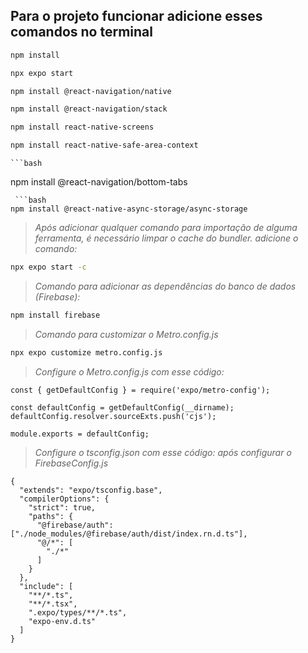 ## Para o projeto funcionar adicione esses comandos no terminal

   ```bash
   npm install
   ```
   ```bash
   npx expo start
   ```
   ```bash
   npm install @react-navigation/native
   ```
   ```bash
   npm install @react-navigation/stack
   ```
   ```bash
   npm install react-native-screens
   ```
   ```bash
   npm install react-native-safe-area-context
   ```
    ```bash
   npm install @react-navigation/bottom-tabs
   ```
    ```bash
   npm install @react-native-async-storage/async-storage
   ```
   >  *Após adicionar qualquer comando para importação de alguma ferramenta, é necessário limpar o cache do bundler. adicione o comando:*

   ```bash
   npx expo start -c
   ```

   >  *Comando para adicionar as dependências do banco de dados (Firebase):*
   ```bash
   npm install firebase
   ```

   >  *Comando para customizar o Metro.config.js*
   ```bash
   npx expo customize metro.config.js
   ```
   >  *Configure o Metro.config.js com esse código:*
```
const { getDefaultConfig } = require('expo/metro-config');

const defaultConfig = getDefaultConfig(__dirname);
defaultConfig.resolver.sourceExts.push('cjs');

module.exports = defaultConfig;
```


   >  *Configure o tsconfig.json com esse código: após configurar o FirebaseConfig.js*
```
{
  "extends": "expo/tsconfig.base",
  "compilerOptions": {
    "strict": true,
    "paths": {
      "@firebase/auth": ["./node_modules/@firebase/auth/dist/index.rn.d.ts"],
      "@/*": [
        "./*"
      ]
    }
  },
  "include": [
    "**/*.ts",
    "**/*.tsx",
    ".expo/types/**/*.ts",
    "expo-env.d.ts"
  ]
}
```





